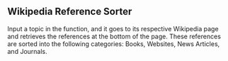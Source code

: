 Wikipedia Reference Sorter
---------------------------
Input a topic in the function, and it goes to its respective Wikipedia page and retrieves the
references at the bottom of the page. These references are sorted into the following
categories: Books, Websites, News Articles, and Journals.